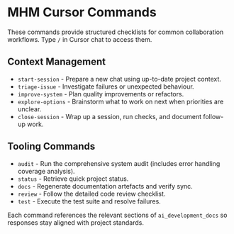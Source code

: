 # MHM Cursor Commands

These commands provide structured checklists for common collaboration workflows. Type `/` in Cursor chat to access them.

## Context Management
- `start-session` - Prepare a new chat using up-to-date project context.
- `triage-issue` - Investigate failures or unexpected behaviour.
- `improve-system` - Plan quality improvements or refactors.
- `explore-options` - Brainstorm what to work on next when priorities are unclear.
- `close-session` - Wrap up a session, run checks, and document follow-up work.

## Tooling Commands
- `audit` - Run the comprehensive system audit (includes error handling coverage analysis).
- `status` - Retrieve quick project status.
- `docs` - Regenerate documentation artefacts and verify sync.
- `review` - Follow the detailed code review checklist.
- `test` - Execute the test suite and resolve failures.

Each command references the relevant sections of `ai_development_docs` so responses stay aligned with project standards.
